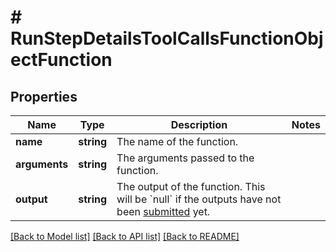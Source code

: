 # # RunStepDetailsToolCallsFunctionObjectFunction

## Properties

Name | Type | Description | Notes
------------ | ------------- | ------------- | -------------
**name** | **string** | The name of the function. |
**arguments** | **string** | The arguments passed to the function. |
**output** | **string** | The output of the function. This will be &#x60;null&#x60; if the outputs have not been [submitted](/docs/api-reference/runs/submitToolOutputs) yet. |

[[Back to Model list]](../../README.md#models) [[Back to API list]](../../README.md#endpoints) [[Back to README]](../../README.md)
